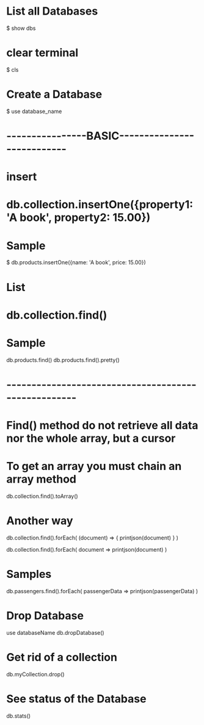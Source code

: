 # List all Databases
 $ show dbs

# clear terminal
 $ cls

# Create a Database
 $ use database_name

# ----------------BASIC---------------------------
# insert
 # db.collection.insertOne({property1: 'A book', property2: 15.00})
  # Sample
   $ db.products.insertOne({name: 'A book', price: 15.00})

# List
 # db.collection.find()
 # Sample
   db.products.find()
   db.products.find().pretty()

# ----------------------------------------------------
# Find() method do not retrieve all data nor the whole array, but a cursor
# To get an array you must chain an array method
db.collection.find().toArray()

# Another way
db.collection.find().forEach(
    (document) => { printjson(document) }
)

db.collection.find().forEach( document => printjson(document) )

# Samples
db.passengers.find().forEach( passengerData => printjson(passengerData) )

# Drop Database
use databaseName
db.dropDatabase()

# Get rid of a collection
db.myCollection.drop()

# See status of the Database
db.stats()
